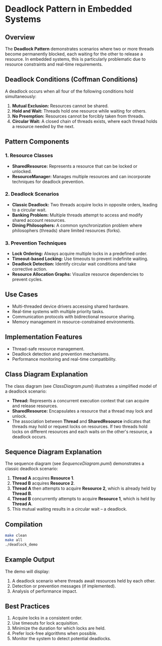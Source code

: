 # Deadlock Pattern in Embedded Systems

## Overview
The **Deadlock Pattern** demonstrates scenarios where two or more threads become permanently blocked, each waiting for the other to release a resource. In embedded systems, this is particularly problematic due to resource constraints and real-time requirements.

## Deadlock Conditions (Coffman Conditions)
A deadlock occurs when all four of the following conditions hold simultaneously:
1. **Mutual Exclusion:** Resources cannot be shared.
2. **Hold and Wait:** Threads hold one resource while waiting for others.
3. **No Preemption:** Resources cannot be forcibly taken from threads.
4. **Circular Wait:** A closed chain of threads exists, where each thread holds a resource needed by the next.

## Pattern Components

### 1. Resource Classes
- **SharedResource:** Represents a resource that can be locked or unlocked.
- **ResourceManager:** Manages multiple resources and can incorporate techniques for deadlock prevention.

### 2. Deadlock Scenarios
- **Classic Deadlock:** Two threads acquire locks in opposite orders, leading to a circular wait.
- **Banking Problem:** Multiple threads attempt to access and modify shared account resources.
- **Dining Philosophers:** A common synchronization problem where philosophers (threads) share limited resources (forks).

### 3. Prevention Techniques
- **Lock Ordering:** Always acquire multiple locks in a predefined order.
- **Timeout-based Locking:** Use timeouts to prevent indefinite waiting.
- **Deadlock Detection:** Identify circular wait conditions and take corrective action.
- **Resource Allocation Graphs:** Visualize resource dependencies to prevent cycles.

## Use Cases
- Multi-threaded device drivers accessing shared hardware.
- Real-time systems with multiple priority tasks.
- Communication protocols with bidirectional resource sharing.
- Memory management in resource-constrained environments.

## Implementation Features
- Thread-safe resource management.
- Deadlock detection and prevention mechanisms.
- Performance monitoring and real-time compatibility.

## Class Diagram Explanation
The class diagram (see *ClassDiagram.puml*) illustrates a simplified model of a deadlock scenario:
- **Thread:** Represents a concurrent execution context that can acquire and release resources.
- **SharedResource:** Encapsulates a resource that a thread may lock and unlock.
- The association between **Thread** and **SharedResource** indicates that threads may hold or request locks on resources. If two threads hold locks on different resources and each waits on the other's resource, a deadlock occurs.

## Sequence Diagram Explanation
The sequence diagram (see *SequenceDiagram.puml*) demonstrates a classic deadlock scenario:
1. **Thread A** acquires **Resource 1**.
2. **Thread B** acquires **Resource 2**.
3. **Thread A** then attempts to acquire **Resource 2**, which is already held by **Thread B**.
4. **Thread B** concurrently attempts to acquire **Resource 1**, which is held by **Thread A**.
5. This mutual waiting results in a circular wait – a deadlock.

## Compilation
```bash
make clean
make all
./deadlock_demo
```

## Example Output
The demo will display:
1. A deadlock scenario where threads await resources held by each other.
2. Detection or prevention messages (if implemented).
3. Analysis of performance impact.

## Best Practices
1. Acquire locks in a consistent order.
2. Use timeouts for lock acquisition.
3. Minimize the duration for which locks are held.
4. Prefer lock-free algorithms when possible.
5. Monitor the system to detect potential deadlocks.
